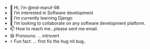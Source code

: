 - 👋 Hi, I’m @md-maruf-98
- 👀 I’m interested in Software development 
- 🌱 I’m currently learning Django 
- 💞️ I’m looking to collaborate on any software development platform.
- 📫 How to reach me...please sent me email.
- 😄 Pronouns: ... introvert 
- ⚡ Fun fact: ... first fix the hug nit bug..

<!---
md-maruf-98/md-maruf-98 is a ✨ special ✨ repository because its `README.md` (this file) appears on your GitHub profile.
You can click the Preview link to take a look at your changes.
--->
